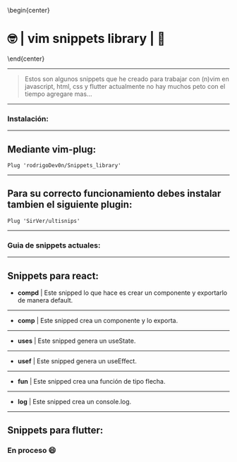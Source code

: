 \begin{center}
# 🤓 | vim snippets library | 🤖
\end{center}


---
> Estos son algunos snippets que he creado para trabajar con (n)vim en javascript, html, css y flutter actualmente no hay muchos peto con el tiempo agregare mas...
---

### Instalación:
---

Mediante vim-plug:
---
~~~
Plug 'rodrigoDev0n/Snippets_library'
~~~
---
Para su correcto funcionamiento debes instalar tambien el siguiente plugin:
---
~~~
Plug 'SirVer/ultisnips'
~~~
---
### Guia de snippets actuales:
---
Snippets para react:
---
* <strong>compd</strong> | Este snipped lo que hace es crear un componente y exportarlo de manera default.
---
* <strong>comp</strong> | Este snipped crea un componente y lo exporta.
---
* <strong>uses</strong> | Este snipped genera un useState.
---
* <strong>usef</strong> | Este snipped genera un useEffect.
---
* <strong>fun</strong> | Este snipped crea una función de tipo flecha.
---
* <strong>log</strong> | Este snipped crea un console.log.
---

Snippets para flutter:
---
<h3>En proceso 😄</h3>

